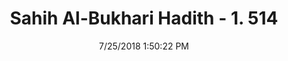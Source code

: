 ---
title        : "Sahih Al-Bukhari Hadith - 1. 514"
date         : 7/25/2018 1:50:22 PM
draft        : false
type         : "hadith"
layout       : "hadith"
BookCode     : "SHB"
VolumeNumber : "1"
HadithNumber : "514"
categories  :  ["Prayer Times-Praying Zuhr prayer when on a journey"]
tags  :  ["Abu Dhar Al Ghifar"]
---